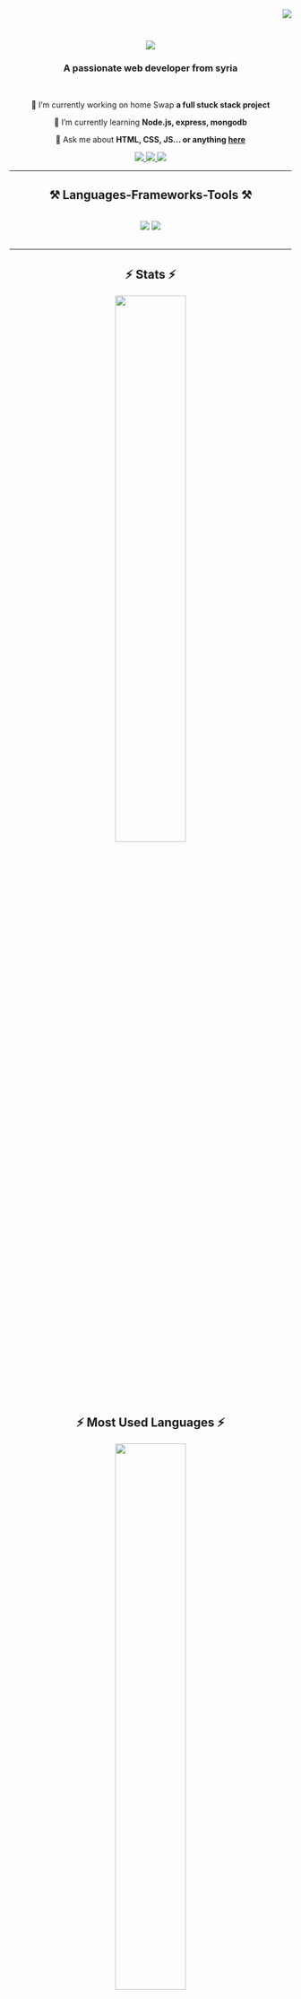 
<img align="right" src="https://visitor-badge.laobi.icu/badge?page_id=AliOthman0934"/>
<br/>



<h1 align="center">
    <img src="https://readme-typing-svg.herokuapp.com/?font=Righteous&size=35&center=true&vCenter=true&width=500&height=70&duration=4000&lines=Hi+There!+👋;+I'm+Ali+Othman!;"/>
</h1>

<h3 align="center">A passionate web developer from syria </h3>

<br/>

<div align="center">
 
 🔭 I’m currently working on home Swap **a full stuck stack project**
 
 🌱 I’m currently learning **Node.js, express, mongodb**

💬 Ask me about **HTML, CSS, JS... or anything [here](https://github.com/AliOthman0934)**



 </div>
 
<div align="center"> 
  <a href="mailto:alioth840@gmail.com">
    <img src="https://img.shields.io/badge/Gmail-333333?style=for-the-badge&logo=gmail&logoColor=red" />
  </a>
  <a href="https://www.linkedin.com/mynetwork/grow/" target="_blank">
    <img src="https://img.shields.io/badge/LinkedIn-0077B5?style=for-the-badge&logo=linkedin&logoColor=white" target="_blank" />
  </a>
  <a href="https://github.com/AliOthman0934" target="_blank">
     <img src="https://img.shields.io/badge/Portfolio-FF5722?style=for-the-badge&logo=todoist&logoColor=white" target="_blank" /> <!-- sqlite, safari, google-chrome are other good icon options -->
  </a>
</div>

 <hr/>
 
<h2 align="center">⚒️ Languages-Frameworks-Tools ⚒️</h2>
<br/>
<div align="center">
    <img src="https://skillicons.dev/icons?i=react,html,css,vscode,github,git,r" />
    <img src="https://skillicons.dev/icons?i=nodejs,javascript,typescript,express,mongodb,nextjs,mysql" /><br>
</div>

<br/>
<hr/>
<h2 align="center">⚡ Stats ⚡</h2>
<div align="center">
    <img width=50%  src= "https://github-readme-stats.vercel.app/api?username=AliOthman0934&show_icons=true&theme=radical"/>
    
</div>
<br>

<h2 align="center">⚡ Most Used Languages ⚡</h2>
<div align = "center">
    <img width=50% src= "https://github-readme-stats.vercel.app/api/top-langs/?username=AliOthman0934&layout=compact"/>
</div>

<details>
 <summary><h3>👨‍💻 My Coding Journey</h3></summary>
   In 2023, I had a coding journey by joining HackYourFuture, a web development Bootcamp. As an architect with a strong passion for technology and design, I saw the opportunity to merge my existing skills with the dynamic world of web development. Over seven intensive months, I dived into various aspects, starting with JavaScript and progressing to backend development using Node.js. The curriculum included a comprehensive study of databases, both SQL and NoSQL, and at the end, I learned React.

Throughout the Bootcamp, I actively participated in individual and group projects, collaborating with a diverse aspiring developers. Mentors feedback played a crucial role in refining my coding proficiency, fostering problem-solving skills, and shaping my ability to work on digital products. The experience not only deepened my understanding of modern full-stack web applications but I also learned about Agile principles for effective teamwork. Now I have a good understanding of technologies such as NodeJS, MySQL, MongoDB, and React, I am excited to contribute to the ever-evolving landscape of web development. 🚀



